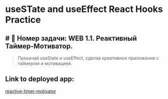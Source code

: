 # useSTate and useEffect React Hooks Practice
## # 🎯 Номер задачи: WEB 1.1. Реактивный Таймер-Мотиватор.

> Прокачай useState и useEffect, сделав креативное приложение с таймером и мотивацией.
>
## Link to deployed app: 
[reactive-timer-motivator](https://reactive-timer-motivator.vercel.app/)
